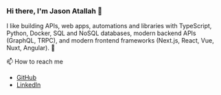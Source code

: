 ### Hi there, I'm Jason Atallah 👋

I like building APIs, web apps, automations and libraries with TypeScript, Python, Docker, SQL and NoSQL databases, modern backend APIs (GraphQL, TRPC), and modern frontend frameworks (Next.js, React, Vue, Nuxt, Angular). 🤖

📫 How to reach me
- [GitHub](https://github.com/JasonAtallah)
- [LinkedIn](https://www.linkedin.com/in/jasonatallah/)
